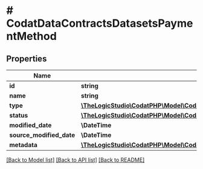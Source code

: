 # # CodatDataContractsDatasetsPaymentMethod

## Properties

Name | Type | Description | Notes
------------ | ------------- | ------------- | -------------
**id** | **string** |  | [optional]
**name** | **string** |  | [optional]
**type** | [**\TheLogicStudio\CodatPHP\Model\CodatDataContractsDatasetsPaymentMethodType**](CodatDataContractsDatasetsPaymentMethodType.md) |  | [optional]
**status** | [**\TheLogicStudio\CodatPHP\Model\CodatDataContractsDatasetsPaymentMethodStatus**](CodatDataContractsDatasetsPaymentMethodStatus.md) |  | [optional]
**modified_date** | **\DateTime** |  | [optional]
**source_modified_date** | **\DateTime** |  | [optional]
**metadata** | [**\TheLogicStudio\CodatPHP\Model\CodatDataContractsDatasetsMetadata**](CodatDataContractsDatasetsMetadata.md) |  | [optional]

[[Back to Model list]](../../README.md#models) [[Back to API list]](../../README.md#endpoints) [[Back to README]](../../README.md)
